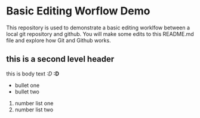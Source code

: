 # Basic Editing Worflow Demo
This repository is used to demonstrate a basic editing worklfow between a local git repository and github.  You will make some edits to this README.md file and explore how Git and Github works.

## this is a second level header
this is body text *:D* **:D**
* bullet one
* bullet two
1. number list one
2. number list two